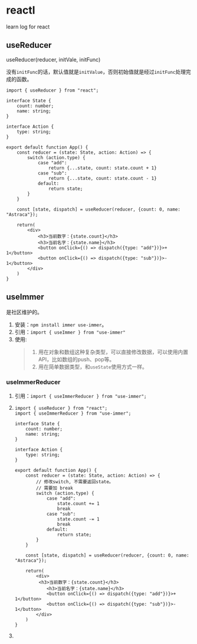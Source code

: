 # reactl
learn log for react

## useReducer

useReducer(reducer,  initVale, initFunc)

没有`initFunc`的话，默认值就是`initValue`，否则初始值就是经过`initFunc`处理完成的函数。

```tsx
import { useReducer } from "react";

interface State {
    count: number;
    name: string;
}

interface Action {
    type: string;
}

export default function App() {
    const reducer = (state: State, action: Action) => {
        switch (action.type) {
            case "add":
                return {...state, count: state.count + 1}
            case "sub":
                return {...state, count: state.count - 1}
            default:
                return state;	
        }
    }
    
    const [state, dispatch] = useReducer(reducer, {count: 0, name: "Astraca"});
    
    return(
        <div>
        	<h3>当前数字：{state.count}</h3>
            <h3>当前名字：{state.name}</h3>
            <button onClick={() => dispatch({type: "add"})}>+ 1</button>
            <button onClick={() => dispatch({type: "sub"})}>- 1</button>
        </div>
    )
}
```

 



## useImmer

是社区维护的。

1. 安装：`npm install immer use-immer`。
2. 引用：`import { useImmer } from "use-immer"`
3. 使用:
    > 1. 用在对象和数组这种复杂类型，可以直接修改数据，可以使用内置API，比如数组的push、pop等。
    > 1. 用在简单数据类型，和`useState`使用方式一样。

### useImmerReducer

1. 引用：`import { useImmerReducer } from "use-immer";`

2. ~~~tsx
   import { useReducer } from "react";
   import { useImmerReducer } from "use-immer";
   
   interface State {
       count: number;
       name: string;
   }
   
   interface Action {
       type: string;
   }
   
   export default function App() {
       const reducer = (state: State, action: Action) => {
           // 修改switch, 不需要返回state。
           // 需要加 break
           switch (action.type) {
               case "add":
                   state.count += 1
                   break
               case "sub":
                   state.count -= 1
                   break
               default:
                   return state;	
           }
       }
       
       const [state, dispatch] = useReducer(reducer, {count: 0, name: "Astraca"});
       
       return(
           <div>
           	<h3>当前数字：{state.count}</h3>
               <h3>当前名字：{state.name}</h3>
               <button onClick={() => dispatch({type: "add"})}>+ 1</button>
               <button onClick={() => dispatch({type: "sub"})}>- 1</button>
           </div>
       )
   }
   ~~~

3. 